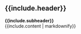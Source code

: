 <div class="-none p-sec">
   <div class="row justify-content-center">
      <div class="col-12 col-sm-10 col-xl-8">
         <div class="row">
            <div class="col-12 col-md-4 col-lg-3">
               <h2>{{include.header}}</h2>
               <strong class="d-block mb-4">{{include.subheader}}</strong>
            </div>
            <div class="col">
               {{include.content | markdownify}}
            </div>
            <div class="col-12 col-lg-3"></div>
         </div>
      </div>
   </div>
</div>
